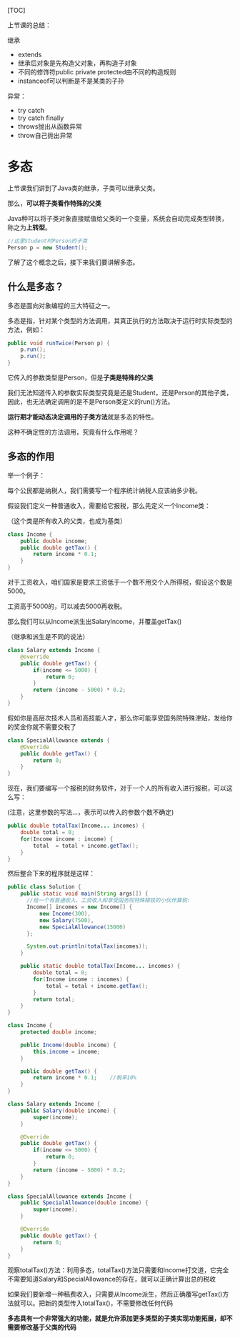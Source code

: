 

[TOC]



上节课的总结：

继承

* extends
* 继承后对象是先构造父对象，再构造子对象
* 不同的修饰符public private protected由不同的构造规则
* instanceof可以判断是不是某类的子孙

异常：

* try catch
* try catch finally
* throws抛出从函数异常
* throw自己抛出异常





# 多态

上节课我们讲到了Java类的继承，子类可以继承父类。

那么，**可以将子类看作特殊的父类**

Java种可以将子类对象直接赋值给父类的一个变量，系统会自动完成类型转换，称之为**上转型**。

```java
//这里Student时Person的子类
Person p = new Student();
```

了解了这个概念之后，接下来我们要讲解多态。



## 什么是多态？

多态是面向对象编程的三大特征之一。

多态是指，针对某个类型的方法调用，其真正执行的方法取决于运行时实际类型的方法，例如：

```java
public void runTwice(Person p) {
    p.run();
    p.run();
}
```

它传入的参数类型是Person，但是**子类是特殊的父类**

我们无法知道传入的参数实际类型究竟是还是Student，还是Person的其他子类，因此，也无法确定调用的是不是Person类定义的run()方法。

**运行期才能动态决定调用的子类方法**就是多态的特性。

这种不确定性的方法调用，究竟有什么作用呢？



## 多态的作用

举一个例子：

每个公民都是纳税人，我们需要写一个程序统计纳税人应该纳多少税。

假设我们定义一种普通收入，需要给它报税，那么先定义一个Income类：

（这个类是所有收入的父类，也成为基类）

```java
class Income {
    public double income;
    public double getTax() {
        return income * 0.1;
    }
}
```



对于工资收入，咱们国家是要求工资低于一个数不用交个人所得税，假设这个数是5000。

工资高于5000的，可以减去5000再收税。

那么我们可以从Income派生出SalaryIncome，并覆盖getTax()

（继承和派生是不同的说法）

```java
class Salary extends Income {
    @override
    public double getTax() {
        if(income <= 5000) {
            return 0;
        }
        return (income - 5000) * 0.2;
    }
}
```



假如你是高层次技术人员和高技能人才，那么你可能享受国务院特殊津贴，发给你的奖金你就不需要交税了

```java
class SpecialAllowance extends {
    @Override
    public double getTax() {
        return 0;
    }
}
```



现在，我们要编写一个报税的财务软件，对于一个人的所有收入进行报税，可以这么写：

(注意，这里参数的写法...，表示可以传入的参数个数不确定)

```java
public double totalTax(Income... incomes) {
    double total = 0;
    for(Income income : income) {
        total  = total + income.getTax();
    }
}
```



然后整合下来的程序就是这样：

```java
public class Solution {
    public static void main(String args[]) {
      //给一个有普通收入、工资收入和享受国务院特殊精铁的小伙伴算税:
      Income[] incomes = new Income[] {
          new Income(300),
          new Salary(7500),
          new SpecialAllowance(15000)
      };

      System.out.println(totalTax(incomes));
    }

    public static double totalTax(Income... incomes) {
        double total = 0;
        for(Income income : incomes) {
            total = total + income.getTax();
        }
        return total;
    }
}

class Income {
    protected double income;

    public Income(double income) {
        this.income = income;
    }

    public double getTax() {
        return income * 0.1;    //税率10%
    }
}

class Salary extends Income {
    public Salary(double income) {
        super(income);
    }

    @Override
    public double getTax() {
        if(income <= 5000) {
            return 0;
        }
        return (income - 5000) * 0.2;
    }
}

class SpecialAllowance extends Income {
    public SpecialAllowance(double income) {
        super(income);
    }

    @Override
    public double getTax() {
        return 0;
    }
}
```



观察totalTax()方法：利用多态，totalTax()方法只需要和Income打交道，它完全不需要知道Salary和SpecialAllowance的存在，就可以正确计算出总的税收

如果我们要新增一种稿费收入，只需要从Income派生，然后正确覆写getTax()方法就可以。把新的类型传入totalTax()，不需要修改任何代码

**多态具有一个非常强大的功能，就是允许添加更多类型的子类实现功能拓展，却不需要修改基于父类的代码**





